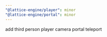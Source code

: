 ```yaml
---
"@lattice-engine/player": minor
"@lattice-engine/portal": minor
---
```


add third person player camera portal teleport
